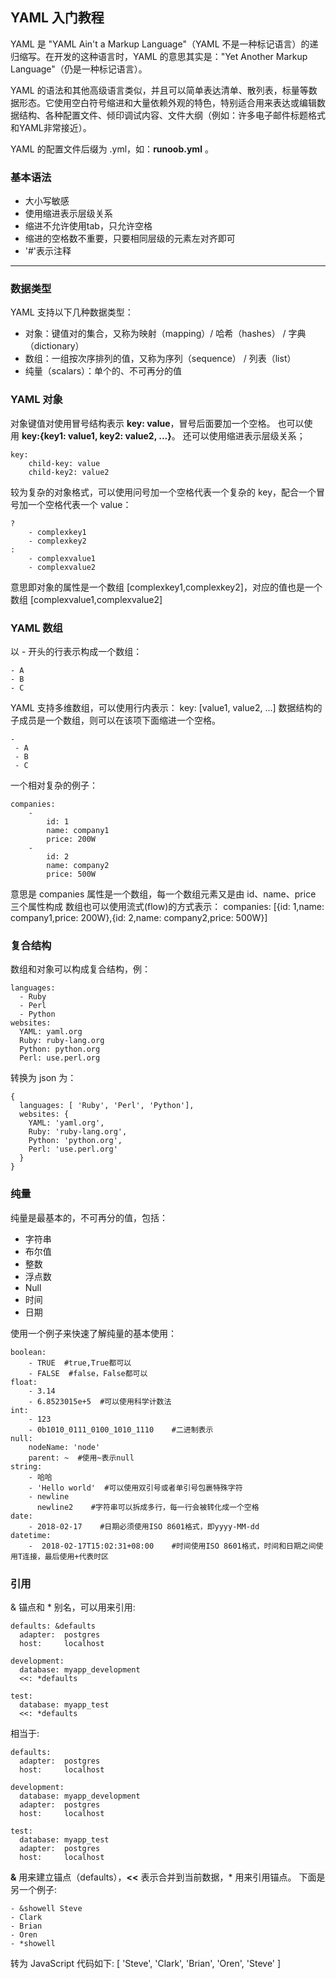## YAML 入门教程

YAML 是 "YAML Ain't a Markup Language"（YAML 不是一种标记语言）的递归缩写。在开发的这种语言时，YAML 的意思其实是："Yet Another Markup Language"（仍是一种标记语言）。

YAML 的语法和其他高级语言类似，并且可以简单表达清单、散列表，标量等数据形态。它使用空白符号缩进和大量依赖外观的特色，特别适合用来表达或编辑数据结构、各种配置文件、倾印调试内容、文件大纲（例如：许多电子邮件标题格式和YAML非常接近）。

YAML 的配置文件后缀为 .yml，如：**runoob.yml** 。

### 基本语法

-   大小写敏感
-   使用缩进表示层级关系
-   缩进不允许使用tab，只允许空格
-   缩进的空格数不重要，只要相同层级的元素左对齐即可
-   '#'表示注释

---

### 数据类型

YAML 支持以下几种数据类型：

-   对象：键值对的集合，又称为映射（mapping）/ 哈希（hashes） / 字典（dictionary）
-   数组：一组按次序排列的值，又称为序列（sequence） / 列表（list）
-   纯量（scalars）：单个的、不可再分的值

### YAML 对象

对象键值对使用冒号结构表示 **key: value**，冒号后面要加一个空格。
也可以使用 **key:{key1: value1, key2: value2, ...}**。
还可以使用缩进表示层级关系；
```
key: 
    child-key: value
    child-key2: value2
```
较为复杂的对象格式，可以使用问号加一个空格代表一个复杂的 key，配合一个冒号加一个空格代表一个 value：
```
?  
    - complexkey1
    - complexkey2
:
    - complexvalue1
    - complexvalue2
```
意思即对象的属性是一个数组 [complexkey1,complexkey2]，对应的值也是一个数组 [complexvalue1,complexvalue2]

### YAML 数组

以 - 开头的行表示构成一个数组：
```
- A
- B
- C
```

YAML 支持多维数组，可以使用行内表示：
key: [value1, value2, ...]
数据结构的子成员是一个数组，则可以在该项下面缩进一个空格。
```
-
 - A
 - B
 - C
```
一个相对复杂的例子：
```
companies:
    -
        id: 1
        name: company1
        price: 200W
    -
        id: 2
        name: company2
        price: 500W
```

意思是 companies 属性是一个数组，每一个数组元素又是由 id、name、price 三个属性构成
数组也可以使用流式(flow)的方式表示：
companies: [{id: 1,name: company1,price: 200W},{id: 2,name: company2,price: 500W}]

### 复合结构

数组和对象可以构成复合结构，例：
```
languages:
  - Ruby
  - Perl
  - Python 
websites:
  YAML: yaml.org 
  Ruby: ruby-lang.org 
  Python: python.org 
  Perl: use.perl.org
```
转换为 json 为：
```
{ 
  languages: [ 'Ruby', 'Perl', 'Python'],
  websites: {
    YAML: 'yaml.org',
    Ruby: 'ruby-lang.org',
    Python: 'python.org',
    Perl: 'use.perl.org' 
  } 
}
```

### 纯量

纯量是最基本的，不可再分的值，包括：
-   字符串
-   布尔值
-   整数
-   浮点数
-   Null
-   时间
-   日期

使用一个例子来快速了解纯量的基本使用：
```
boolean: 
    - TRUE  #true,True都可以
    - FALSE  #false，False都可以
float:
    - 3.14
    - 6.8523015e+5  #可以使用科学计数法
int:
    - 123
    - 0b1010_0111_0100_1010_1110    #二进制表示
null:
    nodeName: 'node'
    parent: ~  #使用~表示null
string:
    - 哈哈
    - 'Hello world'  #可以使用双引号或者单引号包裹特殊字符
    - newline
      newline2    #字符串可以拆成多行，每一行会被转化成一个空格
date:
    - 2018-02-17    #日期必须使用ISO 8601格式，即yyyy-MM-dd
datetime: 
    -  2018-02-17T15:02:31+08:00    #时间使用ISO 8601格式，时间和日期之间使用T连接，最后使用+代表时区
```

### 引用

& 锚点和 * 别名，可以用来引用:
```
defaults: &defaults
  adapter:  postgres
  host:     localhost

development:
  database: myapp_development
  <<: *defaults

test:
  database: myapp_test
  <<: *defaults
```
相当于:
```
defaults:
  adapter:  postgres
  host:     localhost

development:
  database: myapp_development
  adapter:  postgres
  host:     localhost

test:
  database: myapp_test
  adapter:  postgres
  host:     localhost
```
**&** 用来建立锚点（defaults），**<<** 表示合并到当前数据，* 用来引用锚点。
下面是另一个例子:
```
- &showell Steve 
- Clark 
- Brian 
- Oren 
- *showell 
```
转为 JavaScript 代码如下:
[ 'Steve', 'Clark', 'Brian', 'Oren', 'Steve' ]